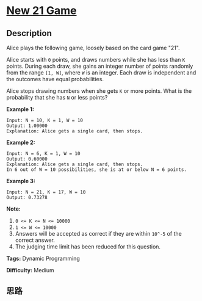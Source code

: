 # [New 21 Game][title]

## Description

Alice plays the following game, loosely based on the card game "21".

Alice starts with `0` points, and draws numbers while she has less than `K`
points.  During each draw, she gains an integer number of points randomly from
the range `[1, W]`, where `W` is an integer.  Each draw is independent and the
outcomes have equal probabilities.

Alice stops drawing numbers when she gets `K` or more points.  What is the
probability that she has `N` or less points?

**Example 1:**
            Input: N = 10, K = 1, W = 10    Output: 1.00000    Explanation: Alice gets a single card, then stops.    

**Example 2:**
            Input: N = 6, K = 1, W = 10    Output: 0.60000    Explanation: Alice gets a single card, then stops.    In 6 out of W = 10 possibilities, she is at or below N = 6 points.    

**Example 3:**
            Input: N = 21, K = 17, W = 10    Output: 0.73278

**Note:**

  1. `0 <= K <= N <= 10000`
  2. `1 <= W <= 10000`
  3. Answers will be accepted as correct if they are within `10^-5` of the correct answer.
  4. The judging time limit has been reduced for this question.


**Tags:** Dynamic Programming

**Difficulty:** Medium

## 思路

[title]: https://leetcode.com/problems/new-21-game
